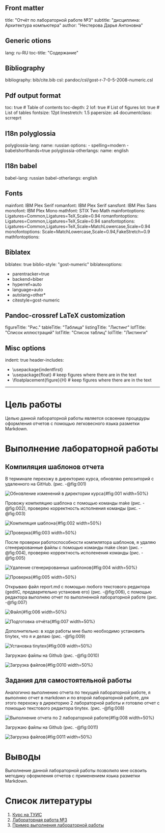 ## Front matter
title: "Отчёт по лабораторной работе №3"
subtitle: "дисциплина: Архитектура компьютера"
author: "Нестерова Дарья Антоновна"

## Generic otions
lang: ru-RU
toc-title: "Содержание"

## Bibliography
bibliography: bib/cite.bib
csl: pandoc/csl/gost-r-7-0-5-2008-numeric.csl

## Pdf output format
toc: true # Table of contents
toc-depth: 2
lof: true # List of figures
lot: true # List of tables
fontsize: 12pt
linestretch: 1.5
papersize: a4
documentclass: scrreprt
## I18n polyglossia
polyglossia-lang:
  name: russian
  options:
    - spelling=modern
    - babelshorthands=true
polyglossia-otherlangs:
  name: english
## I18n babel
babel-lang: russian
babel-otherlangs: english
## Fonts
mainfont: IBM Plex Serif
romanfont: IBM Plex Serif
sansfont: IBM Plex Sans
monofont: IBM Plex Mono
mathfont: STIX Two Math
mainfontoptions: Ligatures=Common,Ligatures=TeX,Scale=0.94
romanfontoptions: Ligatures=Common,Ligatures=TeX,Scale=0.94
sansfontoptions: Ligatures=Common,Ligatures=TeX,Scale=MatchLowercase,Scale=0.94
monofontoptions: Scale=MatchLowercase,Scale=0.94,FakeStretch=0.9
mathfontoptions:
## Biblatex
biblatex: true
biblio-style: "gost-numeric"
biblatexoptions:
  - parentracker=true
  - backend=biber
  - hyperref=auto
  - language=auto
  - autolang=other*
  - citestyle=gost-numeric
## Pandoc-crossref LaTeX customization
figureTitle: "Рис."
tableTitle: "Таблица"
listingTitle: "Листинг"
lofTitle: "Список иллюстраций"
lotTitle: "Список таблиц"
lolTitle: "Листинги"
## Misc options
indent: true
header-includes:
  - \usepackage{indentfirst}
  - \usepackage{float} # keep figures where there are in the text
  - \floatplacement{figure}{H} # keep figures where there are in the text
---

# Цель работы

Целью данной лабораторной работы является освоение процедуры оформления отчетов с помощью легковесного языка разметки Markdown.



# Выполнение лабораторной работы

## Компиляция шаблонов отчета

В терминале перехожу в директорию курса, обновляю репозиторий с удаленного на GitHub. (рис. -@fig:001)

![Обновление изменений в директории курса](image/1.png){#fig:001 width=50%}

Провожу компиляцию шаблона с помощью команды make (рис. -@fig:002), проверяю корректность исполнения команды (рис. -@fig:003)

![Компиляция шаблона](image/2.png){#fig:002 width=50%}

![Проверка](image/3.png){#fig:003 width=50%}

После проверки работоспособности компилятора шаблонов, я удаляю сгенерированные файлы с помощью команды make clean (рис. -@fig:004), проверяю корректность исполенения команды (рис. -@fig:005)

![Удаление сгенерированных шаблонов](image/4.png){#fig:004 width=50%}

![Проверка](image/5.png){#fig:005 width=50%}

Открываю файл report.md c помощью любого текстового редактора (geditС, предварительно установив его) (рис. -@fig:006), с помощью редактора выполняю отчет по выполненной лабораторной работе (рис. -@fig:007)

![Файл](image/6.png){#fig:006 width=50%}

![Подготовка отчёта](image/7.png){#fig:007 width=50%}

Дополнительно: в ходе работы мне было необходимо установить tinytex, что я и делаю (рис. -@fig:009)

![Установка tinytex](image/9.png){#fig:009 width=50%}

Загружаю файлы на Github (рис. -@fig:0010)

![Загрузка файлов](image/10.png){#fig:0010 width=50%}

## Задания для самостоятельной работы

Аналогично выполнению отчета по текущей лабораторной работе, я выполняю отчет в markdown и по второй лабораторной работе, для этого перехожу в директорию 2 лабораторной работы и готовлю отчет с помощью текстового редактора tinytex. (рис. -@fig:008)

![Выполнение отчета по 2 лабораторной работе](image/8.png){#fig:008 width=50%}

Загружаю файлы на Github (рис. -@fig:0011)

![Загрузка файлов](image/11.png){#fig:0011 width=50%}

# Выводы

Выполнение данной лабораторной работы позволило мне освоить методику оформления отчетов с применением языка разметки Markdown.

# Список литературы

1. [Курс на ТУИС](https://esystem.rudn.ru/course/view.php?id=112)
2. [Лабораторная работа №3](https://esystem.rudn.ru/pluginfile.php/2089083/mod_resource/content/0/%D0%9B%D0%B0%D0%B1%D0%BE%D1%80%D0%B0%D1%82%D0%BE%D1%80%D0%BD%D0%B0%D1%8F%20%D1%80%D0%B0%D0%B1%D0%BE%D1%82%D0%B0%20%E2%84%963.%20%D0%AF%D0%B7%D1%8B%D0%BA%20%D1%80%D0%B0%D0%B7%D0%BC%D0%B5%D1%82%D0%BA%D0%B8%20.pdf)
3. [Пример выполнения лабораторной работы](https://github.com/evdvorkina/study_2022-2023_arh-pc/blob/master/labs/lab04/report/%D0%9B04_%D0%94%D0%B2%D0%BE%D1%80%D0%BA%D0%B8%D0%BD%D0%B0_%D0%BE%D1%82%D1%87%D0%B5%D1%82.md?plain=1)
